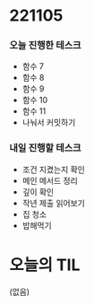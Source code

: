 # 221105

### 오늘 진행한 테스크

- 함수 7
- 함수 8
- 함수 9
- 함수 10
- 함수 11
- 나눠서 커밋하기

### 내일 진행할 테스크

- 조건 지켰는지 확인
- 메인 메서드 정리
- 깊이 확인
- 작년 제출 읽어보기
- 집 청소
- 밥해먹기

# 오늘의 TIL

(없음)
